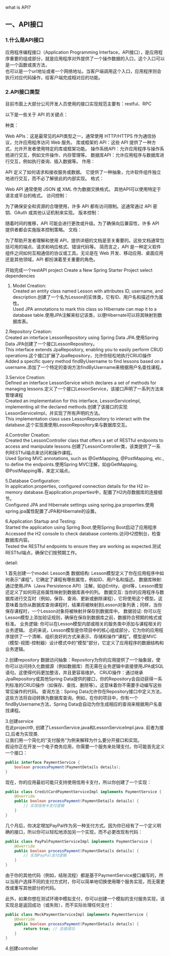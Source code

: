 what is API?  

## 一、API接口  

### 1.什么是API接口

应用程序编程接口（Application Programming Interface，API接口），是应用程序重要的组成部分，就是应用程序对外提供了一个操作数据的入口，这个入口可以是一个函数或类方法，  
也可以是一个url地址或者一个网络地址。当客户端调用这个入口，应用程序则会执行对应代码操作，给客户端完成相对应的功能。

### 2.API接口类型

目前市面上大部分公司开发人员使用的接口实现规范主要有：restful、RPC


以下是一些关于 API 的关键点：

种类：

Web APIs：这是最常见的API类型之一，通常使用 HTTP/HTTPS 作为通信协议，允许应用程序访问 Web 服务。
库或框架的 API：这些 API 提供了一种方式，允许开发者使用特定的库或框架功能。
操作系统API：允许应用程序与操作系统进行交互，例如文件操作、内存管理等。
数据库API：允许应用程序与数据库进行交互，例如执行查询、插入数据等。
作用：

API 定义了如何请求和接收服务或数据。
它提供了一种抽象，允许软件组件独立地进行交互，而不必了解彼此的内部实现。
格式：

Web API 通常使用 JSON 或 XML 作为数据交换格式。
其他API可以使用特定于语言或平台的格式。
访问控制：

为了确保安全和资源的合理使用，许多 API 都有访问限制。这通常通过 API 密钥、OAuth 或其他认证机制来实现。
版本控制：

随着时间的推移，API 可能会进行更改或升级。为了确保向后兼容性，许多 API 提供者都会实施版本控制策略。
文档：

为了帮助开发者理解和使用 API，提供详细的文档是至关重要的。这些文档通常包括可用的端点、请求和响应格式、错误代码等。
简而言之，API 是一种定义软件组件之间如何互相通信的协议或工具。无论是在 Web 开发、移动应用、桌面应用还是其他领域，API 都扮演着至关重要的角色。



开始完成一个restAPI project
Create a New Spring Starter Project
select dependencies

1. Model Creation:  
Created an entity class named Lesson with attributes ID, username, and description.创建了一个名为Lesson的实体类，它有ID、用户名和描述作为属性。  
Used JPA annotations to mark this class so Hibernate can map it to a database table.使用JPA注解来标记该类，以便Hibernate可以将其映射到数据库表。  
  
2.Repository Creation:  
Created an interface LessonRepository using Spring Data JPA.使用Spring Data JPA创建了一个接口LessonRepository。  
This interface extends JpaRepository, enabling you to easily perform CRUD operations.这个接口扩展了JpaRepository，允许你轻松地执行CRUD操作  
Added a specific query method findByUsername to find lessons based on a username.添加了一个特定的查询方法findByUsername来根据用户名查找课程。  
  
3.Service Creation:  
Defined an interface LessonService which declares a set of methods for managing lessons.定义了一个接口LessonService，该接口声明了一系列方法来管理课程  
Created an implementation for this interface, LessonServiceImpl, implementing all the declared methods.创建了该接口的实现LessonServiceImpl，并实现了所有声明的方法。  
This implementation class uses LessonRepository to interact with the database.这个实现类使用LessonRepository来与数据库交互。  

4.Controller Creation:  
Created the LessonController class that offers a set of RESTful endpoints to access and manipulate lessons.创建了LessonController类，该类提供了一系列RESTful端点来访问和操作课程。  
Used Spring MVC annotations, such as @GetMapping, @PostMapping, etc., to define the endpoints.使用Spring MVC注解，如@GetMapping, @PostMapping等，来定义端点。  

5.Database Configuration:  
In application.properties, configured connection details for the H2 in-memory database.在application.properties中，配置了H2内存数据库的连接细节。  
Configured JPA and Hibernate settings using spring.jpa properties.使用spring.jpa属性配置了JPA和Hibernate的设置。  

6.Application Startup and Testing:  
Started the application using Spring Boot.使用Spring Boot启动了应用程序  
Accessed the H2 console to check database contents.访问H2控制台，检查数据库内容。  
Tested the RESTful endpoints to ensure they are working as expected.测试RESTful端点，确保它们按预期工作。 



detail:

1.首先创建一个model:  Lesson类
  数据结构: Lesson模型定义了你在应用程序中如何表示“课程”。它确定了课程有哪些属性，例如ID、用户名和描述。
  数据库映射: 通过使用JPA（Java Persistence API）注解，如@Entity、@Id等，Lesson模型还定义了如何将这些属性映射到数据库表中的列。
  数据交互: 当你的应用程序与数据库进行交互时（例如，保存、查询、更新或删除课程），它将使用这个模型。这意味着当你从数据库查询课程时，结果将被映射到Lesson对象列表；同样，当你保存课程时，一个Lesson对象将被映射并保存到数据库中。
  数据验证: 你可以在Lesson模型上添加验证规则，确保在保存到数据库之前，数据符合预期的格式或标准。
  业务逻辑: 你可以在Lesson模型内部或相关的服务类中添加与课程相关的业务逻辑。
  总的来说，Lesson模型是你项目中的核心组成部分，它为你的应用程序提供了一个清晰、组织良好的方式来表示、存储和操作“课程”。模型是MVC（模型-视图-控制器）设计模式中的“模型”部分，它定义了应用程序的数据结构和业务逻辑。

2.创建repository 
  数据访问抽象：Repository为你的应用提供了一个抽象层，使你可以访问持久化数据源（例如数据库）而无需在业务逻辑中直接使用JPA或SQL语句。这使得代码更加整洁，并且更容易维护。
  CRUD操作：通过继承JpaRepository或其他Spring Data提供的接口，你的Repository会自动获得一系列标准的CRUD操作（如保存、查找、删除等）。这意味着你不需要手动编写这些常见操作的代码。
  查询方法：Spring Data允许你在Repository接口中定义方法，这些方法将自动转换为数据库查询。例如，在你的项目中，你有一个findByUsername方法，Spring Data会自动为你生成相应的查询来根据用户名查找课程。

3.创建service  
  在此project中, 创建了LessonService.java和LessonServiceImpl.java. 前者为接口,后者为实现类.  
  让我们用一个简化的“支付服务”为例来解释为什么要分开接口和实现。  
  假设你正在开发一个电子商务应用，你需要一个服务来处理支付。你可能首先定义一个接口：  
```java
public interface PaymentService {
    boolean processPayment(PaymentDetails details);
}
```
现在，你的应用最初可能只支持使用信用卡支付，所以你创建了一个实现：  
```java
public class CreditCardPaymentServiceImpl implements PaymentService {
    @Override
    public boolean processPayment(PaymentDetails details) {
        // 实现信用卡支付逻辑
    }
}
```
几个月后，你决定增加PayPal作为另一种支付方式。因为你已经有了一个定义明确的接口，所以你可以轻松地添加另一个实现，而不必更改现有代码：
```java
public class PayPalPaymentServiceImpl implements PaymentService {
    @Override
    public boolean processPayment(PaymentDetails details) {
        // 实现PayPal支付逻辑
    }
}
```
由于你的其他代码（例如，结账流程）都是基于PaymentService接口编写的，所以当用户选择不同的支付方式时，你可以简单地切换使用哪个服务实现，而无需更改或重写其他部分的代码。

此外，如果你想在测试环境中模拟支付，你可以创建一个模拟的支付服务实现，该实现总是返回成功（或失败），而不实际处理任何支付：
```java
public class MockPaymentServiceImpl implements PaymentService {
    @Override
    public boolean processPayment(PaymentDetails details) {
        return true; // 总是成功
    }
}
```

4.创建controller
